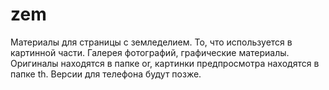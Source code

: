 # zem
Материалы для страницы с земледелием. То, что используется в картинной части. Галерея фотографий, графические материалы.
Оригиналы находятся в папке or, картинки предпросмотра находятся в папке th. Версии для телефона будут позже.